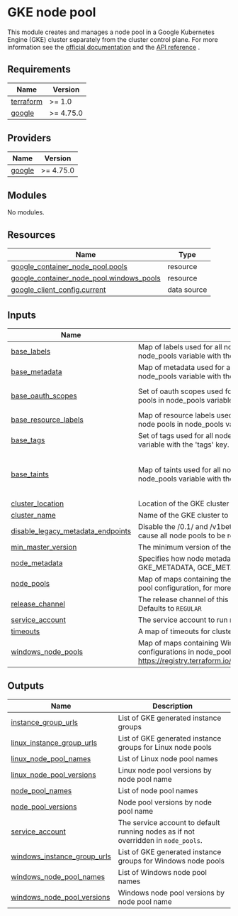 # GKE node pool

This module creates and manages a node pool in a Google Kubernetes Engine (GKE) cluster separately from the cluster control
plane. For more
information see the [official documentation](https://cloud.google.com/container-engine/docs/node-pools) and
the [API reference](https://cloud.google.com/kubernetes-engine/docs/reference/rest/v1beta1/projects.locations.clusters.nodePools)
.

<!-- BEGIN_TF_DOCS -->
## Requirements

| Name | Version |
|------|---------|
| <a name="requirement_terraform"></a> [terraform](#requirement\_terraform) | >= 1.0 |
| <a name="requirement_google"></a> [google](#requirement\_google) | >= 4.75.0 |

## Providers

| Name | Version |
|------|---------|
| <a name="provider_google"></a> [google](#provider\_google) | >= 4.75.0 |

## Modules

No modules.

## Resources

| Name | Type |
|------|------|
| [google_container_node_pool.pools](https://registry.terraform.io/providers/hashicorp/google/latest/docs/resources/container_node_pool) | resource |
| [google_container_node_pool.windows_pools](https://registry.terraform.io/providers/hashicorp/google/latest/docs/resources/container_node_pool) | resource |
| [google_client_config.current](https://registry.terraform.io/providers/hashicorp/google/latest/docs/data-sources/client_config) | data source |

## Inputs

| Name | Description | Type | Default | Required |
|------|-------------|------|---------|:--------:|
| <a name="input_base_labels"></a> [base\_labels](#input\_base\_labels) | Map of labels used for all node pools, you can add specific labels to specific node pools in node\_pools variable with the 'labels' key. | `map(string)` | `{}` | no |
| <a name="input_base_metadata"></a> [base\_metadata](#input\_base\_metadata) | Map of metadata used for all node pools, you can add specific metadata to specific node pools in node\_pools variable with the 'metadata' key | `map(any)` | `{}` | no |
| <a name="input_base_oauth_scopes"></a> [base\_oauth\_scopes](#input\_base\_oauth\_scopes) | Set of oauth scopes used for all node pools, you can add specific oauth scopes to specific node pools in node\_pools variable with the 'oauth\_scopes' key. | `set(string)` | <pre>[<br>  "https://www.googleapis.com/auth/cloud-platform"<br>]</pre> | no |
| <a name="input_base_resource_labels"></a> [base\_resource\_labels](#input\_base\_resource\_labels) | Map of resource labels used for all node pools, you can add specific resource labels to specific node pools in node\_pools variable with the 'resource\_labels' key | `map(string)` | `{}` | no |
| <a name="input_base_tags"></a> [base\_tags](#input\_base\_tags) | Set of tags used for all node pools, you can add specific tags to specific node pools in node\_pools variable with the 'tags' key. | `set(string)` | `[]` | no |
| <a name="input_base_taints"></a> [base\_taints](#input\_base\_taints) | Map of taints used for all node pools, you can add specific taints to specific node pools in node\_pools variable with the 'taint' key. Each taint has a value and an effect | <pre>map(object({<br>    value  = bool<br>    effect = string<br>  }))</pre> | `{}` | no |
| <a name="input_cluster_location"></a> [cluster\_location](#input\_cluster\_location) | Location of the GKE cluster to create the node pools for. | `string` | n/a | yes |
| <a name="input_cluster_name"></a> [cluster\_name](#input\_cluster\_name) | Name of the GKE cluster to create the node pools for. | `string` | n/a | yes |
| <a name="input_disable_legacy_metadata_endpoints"></a> [disable\_legacy\_metadata\_endpoints](#input\_disable\_legacy\_metadata\_endpoints) | Disable the /0.1/ and /v1beta1/ metadata server endpoints on the node. Changing this value will cause all node pools to be recreated | `bool` | `true` | no |
| <a name="input_min_master_version"></a> [min\_master\_version](#input\_min\_master\_version) | The minimum version of the cluster master | `string` | `null` | no |
| <a name="input_node_metadata"></a> [node\_metadata](#input\_node\_metadata) | Specifies how node metadata is exposed to the workload running on the node. Possible values are GKE\_METADATA, GCE\_METADATA, UNSPECIFIED, GKE\_METADATA\_SERVER or EXPOSE | `string` | `"GKE_METADATA"` | no |
| <a name="input_node_pools"></a> [node\_pools](#input\_node\_pools) | Map of maps containing the node pools configurations. Multiple keys can be used within a node pool configuration, for more information see the [documentation](https://registry.terraform.io/providers/hashicorp/google/latest/docs/resources/container_node_pool) | `any` | `{}` | no |
| <a name="input_release_channel"></a> [release\_channel](#input\_release\_channel) | The release channel of this cluster. Accepted values are `UNSPECIFIED`, `RAPID`, `REGULAR` and `STABLE`. Defaults to `REGULAR` | `string` | `"REGULAR"` | no |
| <a name="input_service_account"></a> [service\_account](#input\_service\_account) | The service account to run nodes | `string` | `""` | no |
| <a name="input_timeouts"></a> [timeouts](#input\_timeouts) | A map of timeouts for cluster operations | `map(string)` | `{}` | no |
| <a name="input_windows_node_pools"></a> [windows\_node\_pools](#input\_windows\_node\_pools) | Map of maps containing Windows node pools configurations. All keys used for node pool configurations in node\_pools can be used in windows\_node\_pools, see : https://registry.terraform.io/providers/hashicorp/google/latest/docs/resources/container_node_pool | `any` | `{}` | no |

## Outputs

| Name | Description |
|------|-------------|
| <a name="output_instance_group_urls"></a> [instance\_group\_urls](#output\_instance\_group\_urls) | List of GKE generated instance groups |
| <a name="output_linux_instance_group_urls"></a> [linux\_instance\_group\_urls](#output\_linux\_instance\_group\_urls) | List of GKE generated instance groups for Linux node pools |
| <a name="output_linux_node_pool_names"></a> [linux\_node\_pool\_names](#output\_linux\_node\_pool\_names) | List of Linux node pool names |
| <a name="output_linux_node_pool_versions"></a> [linux\_node\_pool\_versions](#output\_linux\_node\_pool\_versions) | Linux node pool versions by node pool name |
| <a name="output_node_pool_names"></a> [node\_pool\_names](#output\_node\_pool\_names) | List of node pool names |
| <a name="output_node_pool_versions"></a> [node\_pool\_versions](#output\_node\_pool\_versions) | Node pool versions by node pool name |
| <a name="output_service_account"></a> [service\_account](#output\_service\_account) | The service account to default running nodes as if not overridden in `node_pools`. |
| <a name="output_windows_instance_group_urls"></a> [windows\_instance\_group\_urls](#output\_windows\_instance\_group\_urls) | List of GKE generated instance groups for Windows node pools |
| <a name="output_windows_node_pool_names"></a> [windows\_node\_pool\_names](#output\_windows\_node\_pool\_names) | List of Windows node pool names |
| <a name="output_windows_node_pool_versions"></a> [windows\_node\_pool\_versions](#output\_windows\_node\_pool\_versions) | Windows node pool versions by node pool name |
<!-- END_TF_DOCS -->